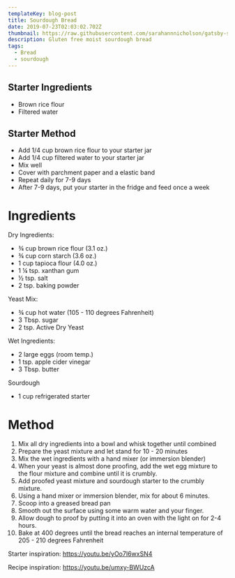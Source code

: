 ```yaml
---
templateKey: blog-post
title: Sourdough Bread
date: 2019-07-23T02:03:02.702Z
thumbnail: https://raw.githubusercontent.com/sarahannnicholson/gatsby-starter-netlify-cms/master/static/img/sourdough_bread.jpg
description: Gluten free moist sourdough bread
tags:
  - Bread
  - sourdough
---
```

## Starter Ingredients

* Brown rice flour
* Filtered water

## Starter Method

* Add 1/4 cup brown rice flour to your starter jar
* Add 1/4 cup filtered water to your starter jar
* Mix well
* Cover with parchment paper and a elastic band
* Repeat daily for 7-9 days
* After 7-9 days, put your starter in the fridge and feed once a week



# Ingredients

Dry Ingredients:

* ¾ cup brown rice flour (3.1 oz.)
* ¾ cup corn starch (3.6 oz.)
* 1 cup tapioca flour (4.0 oz.)
* 1 ¼ tsp. xanthan gum
* ½ tsp. salt
* 2 tsp. baking powder

Yeast Mix:

* ¾ cup hot water
 (105 - 110 degrees Fahrenheit)
* 3 Tbsp. sugar
* 2 tsp. Active Dry Yeast

Wet Ingredients:

* 2 large eggs (room temp.)
* 1 tsp. apple cider vinegar
* 3 Tbsp. butter

Sourdough 

* 1 cup refrigerated starter

# Method

1. Mix all dry ingredients into a bowl and whisk together until combined
2. Prepare the yeast mixture and let stand for 10 - 20 minutes
3. Mix the wet ingredients with a hand mixer (or immersion blender)
4. When your yeast is almost done proofing, add the wet egg mixture to the flour mixture and combine until it is crumbly. 
5. Add proofed yeast mixture and sourdough starter to the crumbly mixture.
6. Using a hand mixer or immersion blender, mix for about 6 minutes. 
7. Scoop into a greased bread pan
8. Smooth out the surface using some warm water and your finger. 
9. Allow dough to proof by putting it into an oven with the light on for 2-4 hours.
10. Bake at 400 degrees until the bread reaches an internal temperature of 205 - 210 degrees Fahrenheit

Starter inspiration: https://youtu.be/yOo7I6wxSN4

Recipe inspiration: https://youtu.be/umxy-BWUzcA
